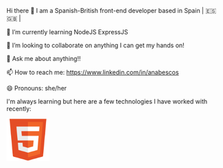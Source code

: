 

Hi there 👋
I am a Spanish-British front-end developer based in Spain | :es: :uk: |

🌱 I’m currently learning NodeJS ExpressJS 

👯 I’m looking to collaborate on anything I can get my hands on!

💬 Ask me about anything!!

📫 How to reach me: https://www.linkedin.com/in/anabescos

😄 Pronouns: she/her


I'm always learning but here are a few technologies I have worked with recently:

<img src="https://raw.githubusercontent.com/devicons/devicon/c5378d6c2510ffa0b3e4475af95618a8048d6cf1/icons/html5/html5-original.svg" width="100" height="100" />

